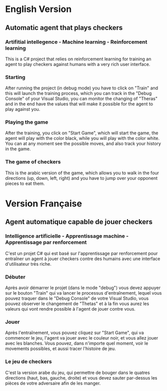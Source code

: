 # English Version
## Automatic agent that plays checkers
### Artifitial intellegence - Machine learning - Reinforcement learning

This is a C# project that relies on reinforcement learning for training an agent to play checkers against humans with a very rich user interface.

### Starting

After running the project (in debug mode) you have to click on "Train" and this will launch the training process, which you can track in the "Debug Console" of your Visual Studio, you can monitor the changing of "Theras" and in the end have the values that will make it possible for the agent to play against you.

### Playing the game

After the training, you click on "Start Game", which will start the game, the agent will play with the color black, while you will play with the color white. You can at any moment see the possible moves, and also track your history in the game.

### The game of checkers

This is the arabic version of the game, which allows you to walk in the four directions (up, down, left, right) and you have to jump over your opponent pieces to eat them.

# Version Française
## Agent automatique capable de jouer checkers
### Intelligence artificielle - Apprentissage machine - Apprentissage par renforcement

C'est un projet C# qui est basé sur l'apprentissage par renforcement pour entraîner un agent à jouer checkers contre des humains avec une interface d'utilisateur très riche.

### Débuter

Après avoir démarrer le projet (dans le mode "debug") vous devez appuyer sur le bouton "Train" qui va lancer le processus d'entraînement, lequel vous pouvez traquer dans le "Debug Console" de votre Visual Studio, vous pouvez observer le changement de "Thetas" et à la fin vous aurez les valeurs qui vont rendre possible à l'agent de jouer contre vous.

### Jouer

Après l'entraînement, vous pouvez cliquez sur "Start Game", qui va commencer le jeu, l'agent va jouer avec le couleur noir, et vous allez jouer avec les blanches. Vous pouvez, dans n'importe quel moment, voir le movements possibles, et aussi tracer l'histoire de jeu.

### Le jeu de checkers

C'est la version arabe du jeu, qui permettre de bouger dans le quatres directions (haut, bas, gauche, droite) et vous devez sauter par-dessus les pièces de votre adversaire afin de les manger.
